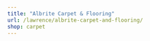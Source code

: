 ```yaml
---
title: "Albrite Carpet & Flooring"
url: /lawrence/albrite-carpet-and-flooring/
shop: carpet
---
```

